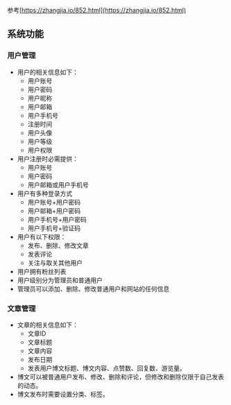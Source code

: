 参考[https://zhangjia.io/852.html](https://zhangjia.io/852.html)
## 系统功能
### 用户管理
-  用户的相关信息如下：
	- 用户账号
	- 用户密码
	- 用户昵称
	- 用户邮箱
	- 用户手机号
	- 注册时间
	- 用户头像
	- 用户等级
	- 用户权限
-  用户注册时必需提供：
	- 用户账号
	- 用户密码
	- 用户邮箱或用户手机号
-  用户有多种登录方式
	- 用户账号+用户密码
	- 用户邮箱+用户密码
	- 用户手机号+用户密码
	- 用户手机号+验证码
-  用户有以下权限：
	- 发布、删除、修改文章
	- 发表评论
	- 关注与取关其他用户
- 用户拥有粉丝列表
-  用户级别分为管理员和普通用户
-  管理员可以添加、删除、修改普通用户和网站的任何信息
### 文章管理
-  文章的相关信息如下：
	- 文章ID
	- 文章标题
	- 文章内容
	- 发布日期
	- 发表用户博文标题、博文内容、点赞数、回复数、游览量。
-  博文可以被普通用户发布、修改、删除和评论，但修改和删除仅限于自己发表的动态。
-  博文发布时需要设置分类、标签。
<!--stackedit_data:
eyJoaXN0b3J5IjpbMTU2MjA4MzM0MCwtMTQwOTQwMDgwNSwtMT
M4NzUyMDg5MCwtOTMxNDY1MTMxLDM5NzY0Mjc1NF19
-->